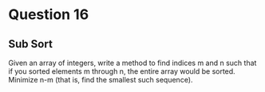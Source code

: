 # Question 16
## Sub Sort
Given an array of integers, write a method to find indices m and n such that if you sorted elements m through n, the entire array would be sorted. Minimize n-m (that is, find the smallest such sequence).
